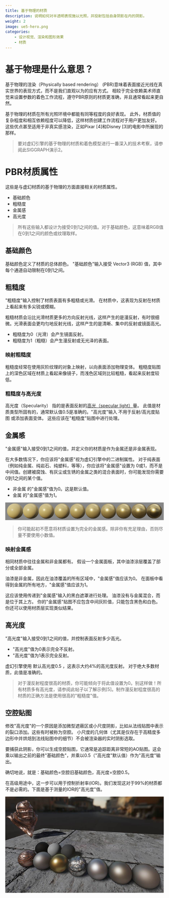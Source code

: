 ```yaml
---
title: 基于物理的材质
description: 说明如何对半透明表现施以光照，并投射包括自身阴影在内的阴影。
weight: 2
image: ue5-hero.png
categories:
    - 设计视觉、渲染和图形效果
    - 材质
---
```

# 基于物理是什么意思？

基于物理的渲染（Physically based rendering） (PBR)意味着表面接近光线在真实世界的表现方式，而不是我们直观以为的应有方式。 相较于完全依赖美术师直觉来设置参数的着色工作流程，遵守PBR原则的材质更准确，并且通常看起来更自然。

基于物理的材质在所有光照环境中都能有同等程度的良好表现。 此外，材质值的复杂程度和相互依赖程度可以降低，这样材质创建工作流程对于用户更加友好。 这些优点甚至适用于非真实感渲染，正如Pixar [4]和Disney [3]的电影中所展现的那样。

> 要对虚幻引擎的基于物理的材质和着色模型进行一番深入的技术考察，请参阅此SIGGRAPH演示2。

# PBR材质属性

这些是与虚幻材质的基于物理的方面直接相关的材质属性。

- 基础颜色
- 粗糙度
- 金属感
- 高光度

> 所有这些输入都设计为接受0到1之间的值。对于基础颜色，这意味着RGB值在0到1之间的颜色或纹理取样。

## 基础颜色

基础颜色定义了材质的总体颜色。 "基础颜色"输入接受 Vector3 (RGB) 值，其中每个通道自动限制在0到1之间。

## 粗糙度

"粗糙度"输入控制了材质表面有多粗糙或光滑。 在材质中，这表现为反射在材质上看起来有多尖锐或模糊。

粗糙材质会沿比光滑材质更多的方向反射光线，这样产生的是漫反射，有时很细微。光滑表面会更均匀地反射光线，这样产生的是清晰、集中的反射或镜面高光。
- 粗糙度为0（光滑）会产生镜面反射。
- 粗糙度为1（粗糙）会产生漫反射或无光泽的表面。

### 映射粗糙度

粗糙度经常在使用灰阶纹理的对象上映射，以向表面添加物理变体。 粗糙度贴图上的深色区域在材质上看起来像镜子，而浅色区域则比较粗糙，看起来反射度较低。

### 粗糙度与高光度
高光度（Specularity） 指的是表面反射的[高光（specular light）](https://zh.wikipedia.org/wiki/%E9%8F%A1%E9%9D%A2%E5%8F%8D%E5%B0%84)量。 此值是材质类型所固有的，通常默认值0.5是准确的。"高光度"输入 不用于反射/高光度贴图 或添加表面变体。 这些应该在"粗糙度"贴图中进行处理。

## 金属感

"金属感"输入接受0到1之间的值，并定义你的材质是作为金属还是非金属表现。

在大多数情况下，你应该将"金属感"视为虚幻引擎中的二进制属性。 对于纯表面（例如纯金属、纯岩石、纯塑料，等等），你应该将"金属感"设置为 0或1，而不是中间值。创建被腐蚀、有灰尘或生锈的金属之类的混合表面时，你可能发现你需要0到1之间的某个值。
- 非金属 的"金属感"值为0。这是默认值。
- 金属 的"金属感"值为1。

![0到1的"金属感"值](metallic.png)

> 你可能起初不愿意将材质设置为完全的金属感。除非你有充足理由，否则尽量不要使用小数值。

### 映射金属感

相同材质中往往金属和非金属都有。 假设一个金属面板，其中油漆涂层覆盖了部分或全部金属。

油漆是非金属，因此在油漆覆盖的所有区域中，"金属感"值应该为0。 在面板中看得到金属的所有地方，"金属感"值应该为1。

这应该使用传递到"金属感"输入的黑白遮罩进行处理。 油漆没有与金属混合，而是位于其上方。 你的"金属感"贴图不应包含中间灰阶值，只能包含黑色和白色。 你还可以使用材质层实现类似结果。

## 高光度

"高光度"输入接受0到1之间的值，并控制表面反射多少高光。
- "高光度"值为0表示完全不反射。
- "高光度"值为1表示完全反射。

虚幻引擎使用 默认高光度0.5 ，这表示大约4%的高光度反射。 对于绝大多数材质，此值是准确的。

> 对于漫反射程度很高的材质，你可能倾向于将此值设置为0。别这样做！所有材质多有高光度，请参阅此帖子以了解示例[5]。制作漫反射程度很高的材质的正确方法是使用很高的"粗糙度"值。

## 空腔贴图

修改"高光度"的一个原因是添加微型遮蔽区或小尺度阴影，比如从法线贴图中表示的裂口添加。这些有时被称为空腔。 小尺度的几何体（尤其是仅存在于高精度多边形中并烘焙到法线贴图中的细节）不会被渲染器的实时阴影选取。

要捕获此阴影，你可以生成空腔贴图，它通常是追踪距离非常短的AO贴图。这会乘以输出之前的最终"基础颜色"，并乘以0.5（"高光度"默认值）作为"高光度"输出。

确切地说，就是：基础颜色=空腔旧基础颜色，高光度=空腔0.5。

在高级用途中，这一步可以用于控制折射率(IOR)。我们发现这对于99%的材质都不是必需的。下面是基于测量的IOR的"高光度"值。

![测量的材质示例。顶部：木炭、新混凝土、旧沥青。底部：铜、铁、金、铝、银、镍、钛](measured_materials.png)
